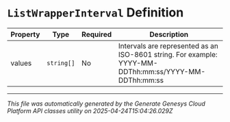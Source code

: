 # `ListWrapperInterval` Definition

| Property | Type | Required | Description |
|----------|------|----------|-------------|
| values | `string[]` | No | Intervals are represented as an ISO-8601 string. For example: YYYY-MM-DDThh:mm:ss/YYYY-MM-DDThh:mm:ss |

---

*This file was automatically generated by the Generate Genesys Cloud Platform API classes utility on 2025-04-24T15:04:26.029Z*